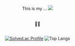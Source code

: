<div align="center">   
<br /> This is my ...
<a href="https://stillloading.tistory.com/"/><img src="https://img.shields.io/badge/tistory-000000?style=flat-square&logo=Tistory&logoColor=white"/></a>
<br /> <br />  <br /> 
🧑‍💻   <br /> <br /> 

[![Solved.ac Profile](http://mazassumnida.wtf/api/v2/generate_badge?boj=zeomzzz)](https://solved.ac/zeomzzz/)
![Top Langs](https://github-readme-stats.vercel.app/api/top-langs/?username=zeomzzz&layout=compact)



<!---
zeomzzz/zeomzzz is a ✨ special ✨ repository because its `README.md` (this file) appears on your GitHub profile.
You can click the Preview link to take a look at your changes.
--->
</div>
</div>
